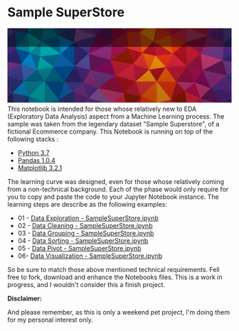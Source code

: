 # Sample SuperStore


![enter image description here](/images/header-main.jpg)
This notebook is intended for those whose relatively new to EDA (Exploratory Data Analysis) aspect from a Machine Learning process. The sample was taken from the legendary dataset "Sample Superstore", of a fictional Ecommerce company. This Notebook is running on top of the following stacks :

- [Python 3.7](https://www.python.org/downloads/release/python-370/)
- [Pandas 1.0.4](https://pandas.pydata.org/getting_started.html)
- [Matplotlib 3.2.1](https://matplotlib.org/3.2.1/contents.html)

The learning curve was designed, even for those whose relatively coming from a non-technical background. Each of the phase would only require for you to copy and paste the code to your Jupyter Notebook instance. The learning steps are describe as the following examples:

- 01 - [Data Exploration - SampleSuperStore.ipynb](https://github.com/leonism/sample-superstore/blob/master/01-%20Data%20Exploration%20-%20SampleSuperStore.ipynb)
- 02 - [Data Cleaning - SampleSuperStore.ipynb](https://github.com/leonism/sample-superstore/blob/master/02-%20Data%20Cleaning%20-%20SampleSuperStore.ipynb)
- 03 - [Data Grouping - SampleSuperStore.ipynb](https://github.com/leonism/sample-superstore/blob/master/03-%20Data%20Grouping%20-%20SampleSuperStore.ipynb)
- 04 - [Data Sorting - SampleSuperStore.ipynb](https://github.com/leonism/sample-superstore/blob/master/04-%20Data%20Sorting%20-%20SampleSuperStore.ipynb)
- 05 - [Data Pivot - SampleSuperStore.ipynb](https://github.com/leonism/sample-superstore/blob/master/05-%20Data%20Pivot%20-%20SampleSuperStore.ipynb)
- 06- [Data Visualization - SampleSuperStore.ipynb](https://github.com/leonism/sample-superstore/blob/master/06-%20Data%20Visualization%20-%20SampleSuperStore.ipynb)

So be sure to match those above mentioned technical requirements. Fell free to fork, download and enhance the Notebooks files. This is a work in progress, and I wouldn't consider this a finish project.


**Disclaimer:**

And please remember, as this is only a weekend pet project, I'm doing them for my personal interest only.